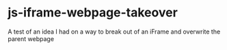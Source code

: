 # js-iframe-webpage-takeover
A test of an idea I had on a way to break out of an iFrame and overwrite the parent webpage

